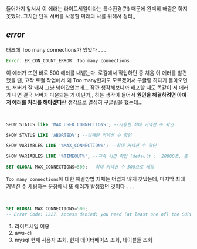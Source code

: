 들어가기 앞서서 이 에러는 라이트세일이라는 특수환경(?!) 때문에 완벽히 해결은 하지 못했다. 그치만 단독 서버를 사용할 미래의 나를 위해서 정리,,

## _error_

태초에 Too many connections가 있었다 . . . <br>

```javascript
Error: ER_CON_COUNT_ERROR: Too many connections
```

이 에러가 뜨면 바로 500 에러를 내뱉는다. 로컬에서 작업하던 중 처음 이 에러를 발견했을 땐, 고작 로컬 작업에서 왜 Too many한지도 모르겠어서 구글링 하다가 돌아오면 또 서버가 잘 돼서 그냥 넘어갔었는데... 잠깐 생각해보니까 배포할 때도 똑같이 저 에러가 나면 결국 서버가 다운되는 거 아닌가,, 하는 생각이 들어서 **원인을 해결하려면 아예 저 에러를 처리를 해야겠다**란 생각으로 열심히 구글링을 했는데...

<br>

```sql
SHOW STATUS like 'MAX_USED_CONNECTIONS'; --사용한 최대 커넥션 수 확인

SHOW STATUS LIKE 'ABORTED%'; --실패한 커넥션 수 확인

SHOW VARIABLES LIKE '%MAX_CONNECTION%'; --최대 커넥션 수 확인

SHOW VARIABLES LIKE '%TIMEOUT%'; --지속 시간 확인 (default :  28800초, 총 8시간)

SET GLOBAL MAX_CONNECTIONS=500; --최대 커넥션 수 500으로 세팅
```

`Too many connections`에 대한 해결방법 자체는 어렵지 않게 찾았는데, 마지막 최대 커넥션 수 세팅하는 문장에서 또
에러가 발생했던 것이다 . . .

<br>

```sql
SET GLOBAL MAX_CONNECTIONS=500;
-- Error Code: 1227. Access denied; you need (at least one of) the SUPER or SYSTEM_VARIABLES_ADMIN privilege(s) for this operation
```

1. 라이트세일 이용
2. aws-cli
3. mysql 현재 사용자 조회, 현재 데이터베이스 조회, 테이블들 조회
